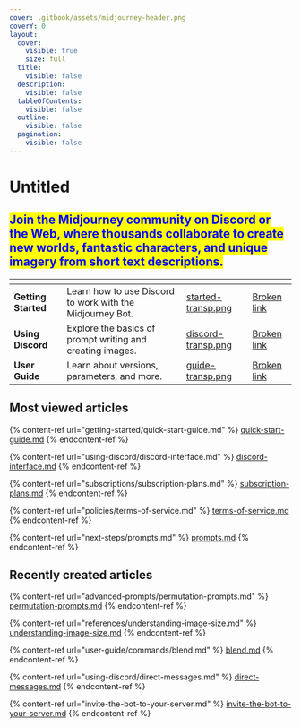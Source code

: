 ```yaml
---
cover: .gitbook/assets/midjourney-header.png
coverY: 0
layout:
  cover:
    visible: true
    size: full
  title:
    visible: false
  description:
    visible: false
  tableOfContents:
    visible: false
  outline:
    visible: false
  pagination:
    visible: false
---
```


# Untitled

## <mark style="color:blue;">**Join the Midjourney community on Discord or the Web, where thousands collaborate to create new worlds, fantastic characters, and unique imagery from short text descriptions.**</mark>



<table data-view="cards" data-full-width="true"><thead><tr><th></th><th></th><th data-hidden data-card-cover data-type="files"></th><th data-hidden data-card-target data-type="content-ref"></th></tr></thead><tbody><tr><td><strong>Getting Started</strong></td><td>Learn how to use Discord to work with the Midjourney Bot.</td><td><a href=".gitbook/assets/started-transp.png">started-transp.png</a></td><td><a href="broken-reference">Broken link</a></td></tr><tr><td><strong>Using Discord</strong></td><td>Explore the basics of prompt writing and creating images.</td><td><a href=".gitbook/assets/discord-transp.png">discord-transp.png</a></td><td><a href="broken-reference">Broken link</a></td></tr><tr><td><strong>User Guide</strong></td><td>Learn about versions, parameters, and more.</td><td><a href=".gitbook/assets/guide-transp.png">guide-transp.png</a></td><td><a href="broken-reference">Broken link</a></td></tr></tbody></table>

## Most viewed articles

{% content-ref url="getting-started/quick-start-guide.md" %}
[quick-start-guide.md](getting-started/quick-start-guide.md)
{% endcontent-ref %}

{% content-ref url="using-discord/discord-interface.md" %}
[discord-interface.md](using-discord/discord-interface.md)
{% endcontent-ref %}

{% content-ref url="subscriptions/subscription-plans.md" %}
[subscription-plans.md](subscriptions/subscription-plans.md)
{% endcontent-ref %}

{% content-ref url="policies/terms-of-service.md" %}
[terms-of-service.md](policies/terms-of-service.md)
{% endcontent-ref %}

{% content-ref url="next-steps/prompts.md" %}
[prompts.md](next-steps/prompts.md)
{% endcontent-ref %}

## **Recently created articles**

{% content-ref url="advanced-prompts/permutation-prompts.md" %}
[permutation-prompts.md](advanced-prompts/permutation-prompts.md)
{% endcontent-ref %}

{% content-ref url="references/understanding-image-size.md" %}
[understanding-image-size.md](references/understanding-image-size.md)
{% endcontent-ref %}

{% content-ref url="user-guide/commands/blend.md" %}
[blend.md](user-guide/commands/blend.md)
{% endcontent-ref %}

{% content-ref url="using-discord/direct-messages.md" %}
[direct-messages.md](using-discord/direct-messages.md)
{% endcontent-ref %}

{% content-ref url="invite-the-bot-to-your-server.md" %}
[invite-the-bot-to-your-server.md](invite-the-bot-to-your-server.md)
{% endcontent-ref %}
